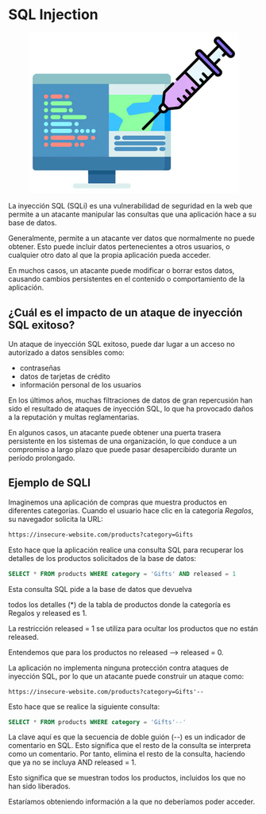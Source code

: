 # SQL Injection

<figure><img src="../../../.gitbook/assets/image (3) (1).png" alt=""><figcaption></figcaption></figure>

La inyección SQL (SQLi) es una vulnerabilidad de seguridad en la web que permite a un atacante manipular las consultas que una aplicación hace a su base de datos.&#x20;

Generalmente, permite a un atacante ver datos que normalmente no puede obtener. Esto puede incluir datos pertenecientes a otros usuarios, o cualquier otro dato al que la propia aplicación pueda acceder.&#x20;

En muchos casos, un atacante puede modificar o borrar estos datos, causando cambios persistentes en el contenido o comportamiento de la aplicación.

## ¿Cuál es el impacto de un ataque de inyección SQL exitoso?

Un ataque de inyección SQL exitoso, puede dar lugar a un acceso no autorizado a datos sensibles como:&#x20;

* contraseñas
* datos de tarjetas de crédito
* información personal de los usuarios

En los últimos años, muchas filtraciones de datos de gran repercusión han sido el resultado de ataques de inyección SQL, lo que ha provocado daños a la reputación y multas reglamentarias.&#x20;

En algunos casos, un atacante puede obtener una puerta trasera persistente en los sistemas de una organización, lo que conduce a un compromiso a largo plazo que puede pasar desapercibido durante un período prolongado.

## Ejemplo de SQLI

Imaginemos una aplicación de compras que muestra productos en diferentes categorías. Cuando el usuario hace clic en la categoría _Regalos_, su navegador solicita la URL:

```html
https://insecure-website.com/products?category=Gifts
```

Esto hace que la aplicación realice una consulta SQL para recuperar los detalles de los productos solicitados de la base de datos:

```sql
SELECT * FROM products WHERE category = 'Gifts' AND released = 1
```

Esta consulta SQL pide a la base de datos que devuelva

todos los detalles (\*) de la tabla de productos donde la categoría es Regalos y released es 1.&#x20;

La restricción released = 1 se utiliza para ocultar los productos que no están released.&#x20;

Entendemos que para los productos no released --> released = 0.

La aplicación no implementa ninguna protección contra ataques de inyección SQL, por lo que un atacante puede construir un ataque como:

```http
https://insecure-website.com/products?category=Gifts'--
```

Esto hace que se realice la siguiente consulta:

```sql
SELECT * FROM products WHERE category = 'Gifts'--'
```

La clave aquí es que la secuencia de doble guión (--) es un indicador de comentario en SQL. Esto significa que el resto de la consulta se interpreta como un comentario. Por tanto, elimina  el resto de la consulta, haciendo que ya no se incluya AND released = 1.&#x20;

Esto significa que se muestran todos los productos, incluidos los que no han sido liberados.

Estaríamos obteniendo información a la que no deberíamos poder acceder.
